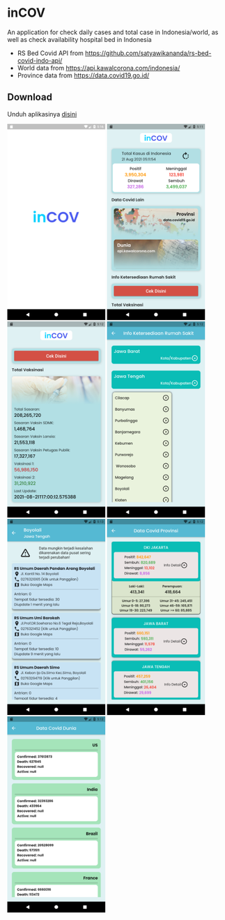 # inCOV
 An application for check daily cases and total case in Indonesia/world, as well as check availability hospital bed in Indonesia
 
- RS Bed Covid API from https://github.com/satyawikananda/rs-bed-covid-indo-api/
- World data from https://api.kawalcorona.com/indonesia/
- Province data from https://data.covid19.go.id/
## Download
Unduh aplikasinya [disini](https://github.com/maulana2468/inCOV/releases/download/apk/inCOV.apk)
 
<img src="https://github.com/maulana2468/inCOV/blob/main/assets/screenshot/7.png" width="225">
<img src="https://github.com/maulana2468/inCOV/blob/main/assets/screenshot/1.png" width="225">
<img src="https://github.com/maulana2468/inCOV/blob/main/assets/screenshot/2.png" width="225">
<img src="https://github.com/maulana2468/inCOV/blob/main/assets/screenshot/5.png" width="225">
<img src="https://github.com/maulana2468/inCOV/blob/main/assets/screenshot/6.png" width="225">
<img src="https://github.com/maulana2468/inCOV/blob/main/assets/screenshot/3.png" width="225">
<img src="https://github.com/maulana2468/inCOV/blob/main/assets/screenshot/4.png" width="225">


